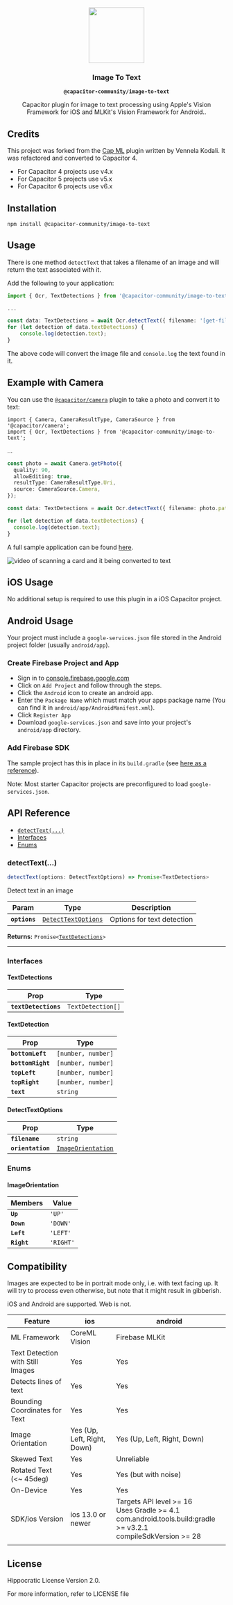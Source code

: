 <p align="center"><br><img src="https://user-images.githubusercontent.com/236501/85893648-1c92e880-b7a8-11ea-926d-95355b8175c7.png" width="128" height="128" /></p>
<h3 align="center">Image To Text</h3>
<p align="center"><strong><code>@capacitor-community/image-to-text</code></strong></p>
<p align="center">
  Capacitor plugin for image to text processing using Apple's Vision Framework for iOS and MLKit's Vision Framework for Android.</a>.
</p>

## Credits

This project was forked from the [Cap ML](https://github.com/bendyworks/cap-ml) plugin written by Vennela Kodali. It was refactored and converted to Capacitor 4.

- For Capacitor 4 projects use v4.x
- For Capacitor 5 projects use v5.x
- For Capacitor 6 projects use v6.x

## Installation

```
npm install @capacitor-community/image-to-text
```

## Usage

There is one method `detectText` that takes a filename of an image and will return the text associated with it.

Add the following to your application:

```typescript
import { Ocr, TextDetections } from '@capacitor-community/image-to-text';

...

const data: TextDetections = await Ocr.detectText({ filename: '[get-filename-of-image-jpg]' });
for (let detection of data.textDetections) {
    console.log(detection.text);
}
```

The above code will convert the image file and `console.log` the text found in it.

## Example with Camera

You can use the [`@capacitor/camera`](https://capacitorjs.com/docs/apis/camera) plugin to take a photo and convert it to text:

```
import { Camera, CameraResultType, CameraSource } from '@capacitor/camera';
import { Ocr, TextDetections } from '@capacitor-community/image-to-text';
```

...

```typescript
const photo = await Camera.getPhoto({
  quality: 90,
  allowEditing: true,
  resultType: CameraResultType.Uri,
  source: CameraSource.Camera,
});

const data: TextDetections = await Ocr.detectText({ filename: photo.path });

for (let detection of data.textDetections) {
  console.log(detection.text);
}
```

A full sample application can be found [here](https://github.com/dtarnawsky/capacitor-ocr-example).

![video of scanning a card and it being converted to text](https://user-images.githubusercontent.com/84595830/221210852-2203919a-bb43-46ed-b9bf-04d096425dcb.gif)

## iOS Usage

No additional setup is required to use this plugin in a iOS Capacitor project.

## Android Usage

Your project must include a `google-services.json` file stored in the Android project folder (usually `android/app`).

### Create Firebase Project and App

- Sign in to [console.firebase.google.com](https://console.firebase.google.com/)
- Click on `Add Project` and follow through the steps.
- Click the `Android` icon to create an android app.
- Enter the `Package Name` which must match your apps package name (You can find it in `android/app/AndroidManifest.xml`).
- Click `Register App`
- Download `google-services.json` and save into your project's `android/app` directory.

### Add Firebase SDK

The sample project has this in place in its `build.gradle` (see [here as a reference](https://github.com/dtarnawsky/capacitor-ocr-example/blob/09e7fb935f68e642d4906eb0ed002a52d1868b52/android/app/build.gradle#L47)).

Note: Most starter Capacitor projects are preconfigured to load `google-services.json`.

## API Reference

<docgen-index>

- [`detectText(...)`](#detecttext)
- [Interfaces](#interfaces)
- [Enums](#enums)

</docgen-index>

<docgen-api>
<!--Update the source file JSDoc comments and rerun docgen to update the docs below-->

### detectText(...)

```typescript
detectText(options: DetectTextOptions) => Promise<TextDetections>
```

Detect text in an image

| Param         | Type                                                            | Description                |
| ------------- | --------------------------------------------------------------- | -------------------------- |
| **`options`** | <code><a href="#detecttextoptions">DetectTextOptions</a></code> | Options for text detection |

**Returns:** <code>Promise&lt;<a href="#textdetections">TextDetections</a>&gt;</code>

---

### Interfaces

#### TextDetections

| Prop                 | Type                         |
| -------------------- | ---------------------------- |
| **`textDetections`** | <code>TextDetection[]</code> |

#### TextDetection

| Prop              | Type                          |
| ----------------- | ----------------------------- |
| **`bottomLeft`**  | <code>[number, number]</code> |
| **`bottomRight`** | <code>[number, number]</code> |
| **`topLeft`**     | <code>[number, number]</code> |
| **`topRight`**    | <code>[number, number]</code> |
| **`text`**        | <code>string</code>           |

#### DetectTextOptions

| Prop              | Type                                                          |
| ----------------- | ------------------------------------------------------------- |
| **`filename`**    | <code>string</code>                                           |
| **`orientation`** | <code><a href="#imageorientation">ImageOrientation</a></code> |

### Enums

#### ImageOrientation

| Members     | Value                |
| ----------- | -------------------- |
| **`Up`**    | <code>'UP'</code>    |
| **`Down`**  | <code>'DOWN'</code>  |
| **`Left`**  | <code>'LEFT'</code>  |
| **`Right`** | <code>'RIGHT'</code> |

</docgen-api>

## Compatibility

Images are expected to be in portrait mode only, i.e. with text facing up. It will try to process even otherwise, but note that it might result in gibberish.

iOS and Android are supported. Web is not.

| Feature                          | ios                         | android                                                                                                              |
| -------------------------------- | --------------------------- | -------------------------------------------------------------------------------------------------------------------- |
| ML Framework                     | CoreML Vision               | Firebase MLKit                                                                                                       |
| Text Detection with Still Images | Yes                         | Yes                                                                                                                  |
| Detects lines of text            | Yes                         | Yes                                                                                                                  |
| Bounding Coordinates for Text    | Yes                         | Yes                                                                                                                  |
| Image Orientation                | Yes (Up, Left, Right, Down) | Yes (Up, Left, Right, Down)                                                                                          |
| Skewed Text                      | Yes                         | Unreliable                                                                                                           |
| Rotated Text (<~ 45deg)          | Yes                         | Yes (but with noise)                                                                                                 |
| On-Device                        | Yes                         | Yes                                                                                                                  |
| SDK/ios Version                  | ios 13.0 or newer           | Targets API level >= 16<br>Uses Gradle >= 4.1<br>com.android.tools.build:gradle >= v3.2.1<br>compileSdkVersion >= 28 |
|                                  |                             |                                                                                                                      |

## License

Hippocratic License Version 2.0.

For more information, refer to LICENSE file

